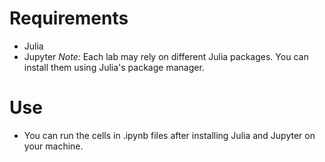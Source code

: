 # Requirements
* Julia
* Jupyter
*Note:* Each lab may rely on different Julia packages. You can install them using Julia's package manager.

# Use
* You can run the cells in .ipynb files after installing Julia and Jupyter on your machine.

